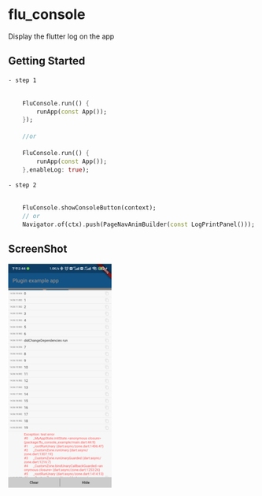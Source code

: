 # flu_console

Display the flutter log on the app

## Getting Started

    - step 1
```dart

    FluConsole.run(() {
        runApp(const App());
    });

    //or

    FluConsole.run(() {
        runApp(const App());
    },enableLog: true);
```
    - step 2
```dart
   
    FluConsole.showConsoleButton(context);
    // or 
    Navigator.of(ctx).push(PageNavAnimBuilder(const LogPrintPanel()));
```

## ScreenShot

<img src="./image/temp.png" width="210px">

